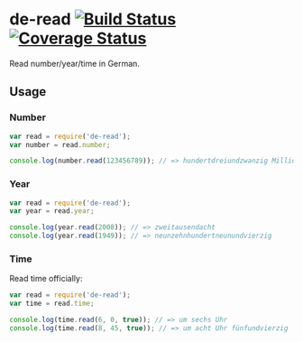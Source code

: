 # de-read [![Build Status](https://travis-ci.org/Frederick-S/de-read.svg)](https://travis-ci.org/Frederick-S/de-read) [![Coverage Status](https://img.shields.io/coveralls/Frederick-S/de-read.svg)](https://coveralls.io/r/Frederick-S/de-read)
Read number/year/time in German.

## Usage
### Number
```js
var read = require('de-read');
var number = read.number;

console.log(number.read(123456789)); // => hundertdreiundzwanzig Millionen vierhundertsechsundfünfzigtausendsiebenhundertneunundachtzig
```

### Year
```js
var read = require('de-read');
var year = read.year;

console.log(year.read(2008)); // => zweitausendacht 
console.log(year.read(1949)); // => neunzehnhundertneunundvierzig
```

### Time
Read time officially:
```js
var read = require('de-read');
var time = read.time;

console.log(time.read(6, 0, true)); // => um sechs Uhr
console.log(time.read(8, 45, true)); // => um acht Uhr fünfundvierzig
```
